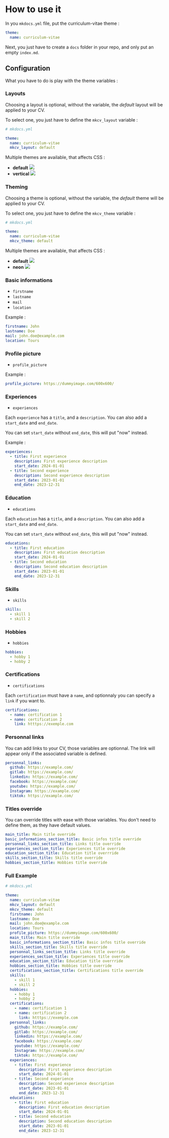 # How to use it

In you `mkdocs.yml` file, put the curriculum-vitae theme :

```yml
theme:
  name: curriculum-vitae
```

Next, you just have to create a `docs` folder in your repo, and only put an empty `index.md`.

## Configuration

What you have to do is play with the theme variables :

### Layouts

Choosing a layout is optional, without the variable, the *default* layout will be applied to your CV.

To select one, you just have to define the `mkcv_layout` variable :

```yml
# mkdocs.yml

theme:
  name: curriculum-vitae
  mkcv_layout: default
```

Multiple themes are available, that affects CSS :

- **default**
  ![](assets/layouts/default.png)
- **vertical**
  ![](assets/layouts/vertical.png)

### Theming

Choosing a theme is optional, without the variable, the *default* theme will be applied to your CV.

To select one, you just have to define the `mkcv_theme` variable :

```yml
# mkdocs.yml

theme:
  name: curriculum-vitae
  mkcv_theme: default
```

Multiple themes are available, that affects CSS :

- **default**
  ![](assets/themes/default.png)
- **neon**
  ![](assets/themes/neon.png)

### Basic informations

- `firstname`
- `lastname`
- `mail`
- `location`

Example :

```yml
firstname: John
lastname: Doe
mail: john.doe@example.com
location: Tours
```

### Profile picture

- `profile_picture`

Example :

```yml
profile_picture: https://dummyimage.com/600x600/
```

### Experiences

- `experiences`

Each `experience` has a `title`, and a `description`. You can also add a `start_date` and `end_date`.

You can set `start_date` without `end_date`, this will put "now" instead.

Example :

```yml
experiences:
  - title: First experience
    description: First experience description
    start_date: 2024-01-01
  - title: Second experience
    description: Second experience description
    start_date: 2023-01-01
    end_date: 2023-12-31
```

### Education

- `educations`

Each `education` has a `title`, and a `description`. You can also add a `start_date` and `end_date`.

You can set `start_date` without `end_date`, this will put "now" instead.

```yml
educations:
  - title: First education
    description: First education description
    start_date: 2024-01-01
  - title: Second education
    description: Second education description
    start_date: 2023-01-01
    end_date: 2023-12-31
```

### Skills

- `skills`

```yml
skills:
  - skill 1
  - skill 2
```

### Hobbies

- `hobbies`

```yml
hobbies:
  - hobby 1
  - hobby 2
```

### Certifications

- `certifications`

Each `certification` must have a `name`, and optionnaly you can specify a `link` if you want to.

```yml
certifications:
  - name: certification 1
  - name: certification 2
    link: htttps://exemple.com
```

### Personnal links

You can add links to your CV, those variables are optionnal. The link will appear only if the associated variable is defined.

```yml
personnal_links:
  github: https://example.com/
  gitlab: https://example.com/
  linkedin: https://example.com/
  facebook: https://example.com/
  youtube: https://example.com/
  Instagram: https://example.com/
  tiktok: https://example.com/
```

### Titles override

You can override titles with ease with those variables. You don't need to define them, as they have default values.

```yml
main_title: Main title override
basic_informations_section_title: Basic infos title override
personnal_links_section_title: Links title override
experiences_section_title: Experiences title override
education_section_title: Education title overrride
skills_section_title: Skills title override
hobbies_section_title: Hobbies title override
```

### Full Example

```yml
# mkdocs.yml

theme:
  name: curriculum-vitae
  mkcv_layout: default
  mkcv_theme: default
  firstname: John
  lastname: Doe
  mail: john.doe@example.com
  location: Tours
  profile_picture: https://dummyimage.com/600x600/
  main_title: Main title override
  basic_informations_section_title: Basic infos title override
  skills_section_title: Skills title override
  personnal_links_section_title: Links title override
  experiences_section_title: Experiences title override
  education_section_title: Education title overrride
  hobbies_section_title: Hobbies title override
  certifications_section_title: Certifications title override
  skills:
    - skill 1
    - skill 2
  hobbies:
    - hobby 1
    - hobby 2
  certifications:
    - name: certification 1
    - name: certification 2
      link: htttps://exemple.com
  personnal_links:
    github: https://example.com/
    gitlab: https://example.com/
    linkedin: https://example.com/
    facebook: https://example.com/
    youtube: https://example.com/
    Instagram: https://example.com/
    tiktok: https://example.com/
  experiences:
    - title: First experience
      description: First experience description
      start_date: 2024-01-01
    - title: Second experience
      description: Second experience description
      start_date: 2023-01-01
      end_date: 2023-12-31
  educations:
    - title: First education
      description: First education description
      start_date: 2024-01-01
    - title: Second education
      description: Second education description
      start_date: 2023-01-01
      end_date: 2023-12-31
```

